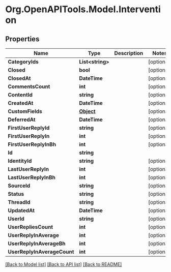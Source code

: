 # Org.OpenAPITools.Model.Intervention
## Properties

Name | Type | Description | Notes
------------ | ------------- | ------------- | -------------
**CategoryIds** | **List&lt;string&gt;** |  | [optional] 
**Closed** | **bool** |  | [optional] 
**ClosedAt** | **DateTime** |  | [optional] 
**CommentsCount** | **int** |  | [optional] 
**ContentId** | **string** |  | [optional] 
**CreatedAt** | **DateTime** |  | [optional] 
**CustomFields** | [**Object**](.md) |  | [optional] 
**DeferredAt** | **DateTime** |  | [optional] 
**FirstUserReplyId** | **string** |  | [optional] 
**FirstUserReplyIn** | **int** |  | [optional] 
**FirstUserReplyInBh** | **int** |  | [optional] 
**Id** | **string** |  | 
**IdentityId** | **string** |  | [optional] 
**LastUserReplyIn** | **int** |  | [optional] 
**LastUserReplyInBh** | **int** |  | [optional] 
**SourceId** | **string** |  | [optional] 
**Status** | **string** |  | [optional] 
**ThreadId** | **string** |  | [optional] 
**UpdatedAt** | **DateTime** |  | [optional] 
**UserId** | **string** |  | [optional] 
**UserRepliesCount** | **int** |  | [optional] 
**UserReplyInAverage** | **int** |  | [optional] 
**UserReplyInAverageBh** | **int** |  | [optional] 
**UserReplyInAverageCount** | **int** |  | [optional] 

[[Back to Model list]](../README.md#documentation-for-models) [[Back to API list]](../README.md#documentation-for-api-endpoints) [[Back to README]](../README.md)

